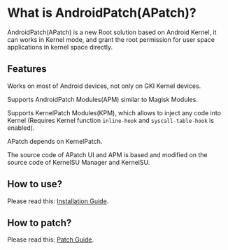 # What is AndroidPatch(APatch)?

AndroidPatch(APatch) is a new Root solution based on Android Kernel, it can works in Kernel mode, and grant the root permission for user space applications in kernel space directly.

## Features

Works on most of Android devices, not only on GKI Kernel devices.

Supports AndroidPatch Modules(APM) similar to Magisk Modules.

Supports KernelPatch Modules(KPM), which allows to inject any code into Kernel (Requires Kernel function `inline-hook` and `syscall-table-hook` is enabled).

APatch depends on KernelPatch.

The source code of APatch UI and APM is based and modified on the source code of KernelSU Manager and KernelSU.

## How to use?

Please read this: [Installation Guide](/en/install).

## How to patch?

Please read this: [Patch Guide](/en/patch).
